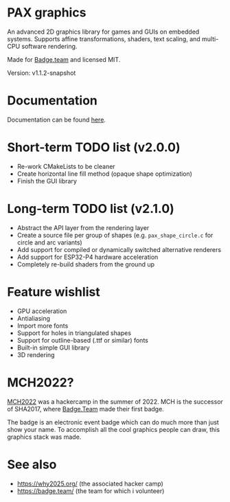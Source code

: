 # PAX graphics
An advanced 2D graphics library for games and GUIs on embedded systems.
Supports affine transformations, shaders, text scaling, and multi-CPU software rendering.

Made for [Badge.team](https://badge.team/) and licensed MIT.

Version: v1.1.2-snapshot

# Documentation
Documentation can be found [here](docs).

# Short-term TODO list (v2.0.0)
- Re-work CMakeLists to be cleaner
- Create horizontal line fill method (opaque shape optimization)
- Finish the GUI library

# Long-term TODO list (v2.1.0)
- Abstract the API layer from the rendering layer
- Create a source file per group of shapes (e.g. `pax_shape_circle.c` for circle and arc variants)
- Add support for compiled or dynamically switched alternative renderers
- Add support for ESP32-P4 hardware acceleration
- Completely re-build shaders from the ground up

# Feature wishlist
- GPU acceleration
- Antialiasing
- Import more fonts
- Support for holes in triangulated shapes
- Support for outline-based (.ttf or similar) fonts
- Built-in simple GUI library
- 3D rendering

# MCH2022?
[MCH2022](https://mch2022.org/) was a hackercamp in the summer of 2022.
MCH is the successor of SHA2017, where [Badge.Team](https://badge.team/) made their first badge.

The badge is an electronic event badge which can do much more than just show your name.
To accomplish all the cool graphics people can draw, this graphics stack was made.

# See also
- https://why2025.org/ (the associated hacker camp)
- https://badge.team/  (the team for which i volunteer)
